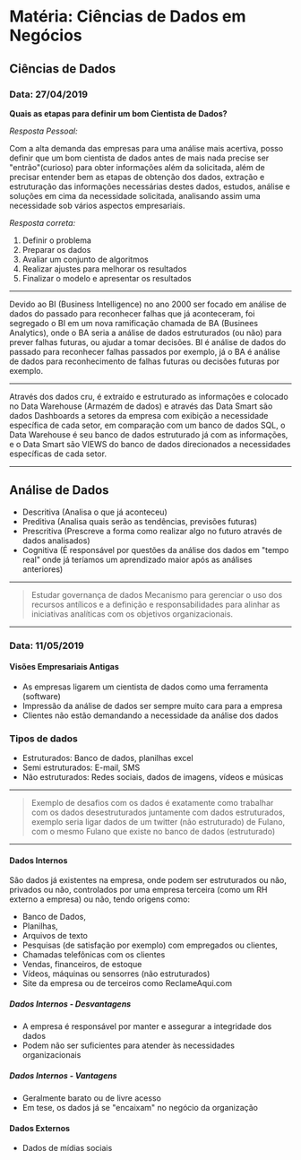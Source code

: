 # Matéria: Ciências de Dados em Negócios

## Ciências de Dados

### Data: 27/04/2019

**Quais as etapas para definir um bom Cientista de Dados?**

*Resposta Pessoal:*

 Com a alta demanda das empresas para uma análise mais acertiva, posso definir que um bom cientista de dados antes de mais nada precise ser "entrão"(curioso) para obter informações além da solicitada, além de precisar entender bem as etapas de obtenção dos dados, extração e estruturação das informações necessárias destes dados, estudos, análise e soluções em cima da necessidade solicitada, analisando assim uma necessidade sob vários aspectos empresariais.

*Resposta correta:*

1. Definir o problema 
2. Preparar os dados
3. Avaliar um conjunto de algoritmos
4. Realizar ajustes para melhorar os resultados
5. Finalizar o modelo e apresentar os resultados

---

Devido ao BI (Business Intelligence) no ano 2000 ser focado em análise de dados do passado para reconhecer falhas que já aconteceram, foi segregado o BI em um nova ramificação chamada de BA (Businees Analytics), onde o BA seria a análise de dados estruturados (ou não) para prever falhas futuras, ou ajudar a tomar decisões. BI é análise de dados do passado para reconhecer falhas passados por exemplo, já o BA é análise de dados para reconhecimento de falhas futuras ou decisões futuras por exemplo.

---

Através dos dados cru, é extraído e estruturado as informações e colocado no Data Warehouse (Armazém de dados) e através das Data Smart são dados Dashboards a setores da empresa com exibição a necessidade específica de cada setor, em comparação com um banco de dados SQL, o Data Warehouse é seu banco de dados estruturado já com as informações, e o Data Smart são VIEWS do banco de dados direcionados a necessidades específicas de cada setor.

---

## Análise de Dados

- Descritiva (Analisa o que já aconteceu)
- Preditiva (Analisa quais serão as tendências, previsões futuras)
- Prescritiva (Prescreve a forma como realizar algo no futuro através de dados analisados)
- Cognitiva (É responsável por questões da análise dos dados em "tempo real" onde já teríamos um aprendizado maior após as análises anteriores)

---

> Estudar governança de dados
> Mecanismo para gerenciar o uso dos recursos antílicos e a definição e responsabilidades para alinhar as iniciativas analíticas com os objetivos organizacionais.

---

### Data: 11/05/2019

#### Visões Empresariais Antigas
- As empresas ligarem um cientista de dados como uma ferramenta (software)
- Impressão da análise de dados ser sempre muito cara para a empresa
- Clientes não estão demandando a necessidade da análise dos dados

### Tipos de dados 
- Estruturados: Banco de dados, planilhas excel
- Semi estruturados: E-mail, SMS
- Não estruturados: Redes sociais, dados de imagens, vídeos e músicas

---
> Exemplo de desafios com os dados é exatamente como trabalhar com os dados desestruturados juntamente com dados estruturados, exemplo seria ligar dados de um twitter (não estruturado) de Fulano, com o mesmo Fulano que existe no banco de dados (estruturado)
---

#### Dados Internos
São dados já existentes na empresa, onde podem ser estruturados ou não, privados ou não, controlados por uma empresa terceira (como um RH externo a empresa) ou não, tendo origens como:
- Banco de Dados, 
- Planilhas, 
- Arquivos de texto
- Pesquisas (de satisfação por exemplo) com empregados ou clientes, 
- Chamadas telefônicas com os clientes
- Vendas, financeiros, de estoque
- Vídeos, máquinas ou sensorres (não estruturados)
- Site da empresa ou de terceiros como ReclameAqui.com

##### Dados Internos - Desvantagens
- A empresa é responsável por manter e assegurar a integridade dos dados
- Podem não ser suficientes para atender às necessidades organizacionais

##### Dados Internos - Vantagens
- Geralmente barato ou de livre acesso
- Em tese, os dados já se "encaixam" no negócio da organização

#### Dados Externos
- Dados de mídias sociais





